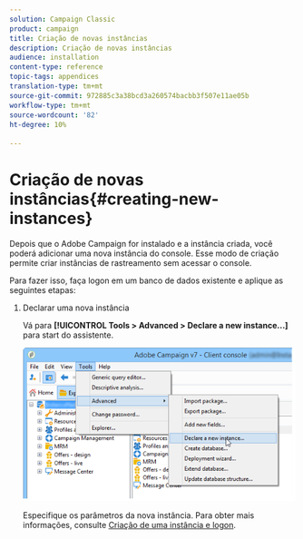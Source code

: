 ```yaml
---
solution: Campaign Classic
product: campaign
title: Criação de novas instâncias
description: Criação de novas instâncias
audience: installation
content-type: reference
topic-tags: appendices
translation-type: tm+mt
source-git-commit: 972885c3a38bcd3a260574bacbb3f507e11ae05b
workflow-type: tm+mt
source-wordcount: '82'
ht-degree: 10%

---
```



# Criação de novas instâncias{#creating-new-instances}

Depois que o Adobe Campaign for instalado e a instância criada, você poderá adicionar uma nova instância do console. Esse modo de criação permite criar instâncias de rastreamento sem acessar o console.

Para fazer isso, faça logon em um banco de dados existente e aplique as seguintes etapas:

1. Declarar uma nova instância

   Vá para **[!UICONTROL Tools > Advanced > Declare a new instance...]** para start do assistente.

   ![](assets/s_ncs_install_declare_instance_menu.png)

   Especifique os parâmetros da nova instância. Para obter mais informações, consulte [Criação de uma instância e logon](../../installation/using/creating-an-instance-and-logging-on.md).

